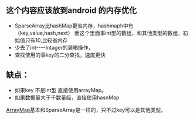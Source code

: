 

##  这个内容应该放到android 的内存优化

- SparseArray比hashMap更省内存，hashmaph中有（key,value,hash,next）
而这个里面事int型的数组，和其他类型的数组，初始值只有10,比较省内存
- 少去了int----Intager的装箱操作，
- 查找使用的事key的二分查找，速度更快

## 缺点：

- 如果key 不是int型  直接使用arrayMap。
- 如果数据量大于千数量级，直接使用hasnMap


[ArrayMap](https://github.com/wangjiapu/Conclusion/blob/master/Java%E5%9F%BA%E7%A1%80/ArrayMap.md)基本和SparseArray是一样的，只不过key可以是其他类型。
